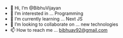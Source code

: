 - 👋 Hi, I’m @BibhuVijayan
- 👀 I’m interested in ... Programming
- 🌱 I’m currently learning ... Next JS
- 💞️ I’m looking to collaborate on ... new technologies
- 📫 How to reach me ... bibhuav92@gmail.com

<!---
BibhuVijayan/BibhuVijayan is a ✨ special ✨ repository because its `README.md` (this file) appears on your GitHub profile.
You can click the Preview link to take a look at your changes.
--->

